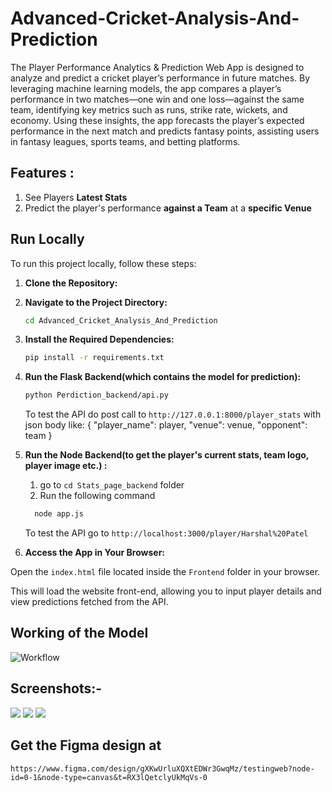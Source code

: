 # Advanced-Cricket-Analysis-And-Prediction

The Player Performance Analytics & Prediction Web App is designed to analyze and predict a cricket player’s performance in future matches. By leveraging machine learning models, the app compares a player’s performance in two matches—one win and one loss—against the same team, identifying key metrics such as runs, strike rate, wickets, and economy. Using these insights, the app forecasts the player’s expected performance in the next match and predicts fantasy points, assisting users in fantasy leagues, sports teams, and betting platforms.

## Features :
   1) See Players **Latest Stats**
   2) Predict the player's performance **against a Team** at a **specific Venue**

## Run Locally

To run this project locally, follow these steps:

1. **Clone the Repository:**

2. **Navigate to the Project Directory:**
   ```bash
   cd Advanced_Cricket_Analysis_And_Prediction
   ```
3. **Install the Required Dependencies:**
   ```bash
   pip install -r requirements.txt
   ```
4. **Run the Flask Backend(which contains the model for prediction):**
   ```bash
   python Perdiction_backend/api.py
   ```

    To test the API do post call to `http://127.0.0.1:8000/player_stats` with json body like:
   {
      "player_name": player,
      "venue": venue,
      "opponent": team
    }
6. **Run the Node Backend(to get the player's current stats, team logo, player image etc.) :**
   1) go to `cd Stats_page_backend` folder
   2) Run the following command
   ```bash
     node app.js
   ```

   To test the API go to `http://localhost:3000/player/Harshal%20Patel`
7. **Access the App in Your Browser:**

Open the `index.html` file located inside the `Frontend` folder in your browser.

This will load the website front-end, allowing you to input player details and view predictions fetched from the API.

## Working of the Model
![Workflow](https://github.com/user-attachments/assets/040c0c7a-87cb-4858-a2ee-f62b2d3fd2c8)


## Screenshots:-
<img src="https://github.com/user-attachments/assets/4f1f451e-fe26-43c2-98e7-446e42aaf28a" width=auto>
<img src="https://github.com/user-attachments/assets/3804873e-aa18-4407-8da6-c511132bd2f4" width=auto>
<img src="https://github.com/user-attachments/assets/22f6b9d7-43ba-4e78-a986-e43cea85ec19" width=auto>

## Get the Figma design at
`https://www.figma.com/design/gXKwUrluXQXtEDWr3GwqMz/testingweb?node-id=0-1&node-type=canvas&t=RX3lQetclyUkMqVs-0`

